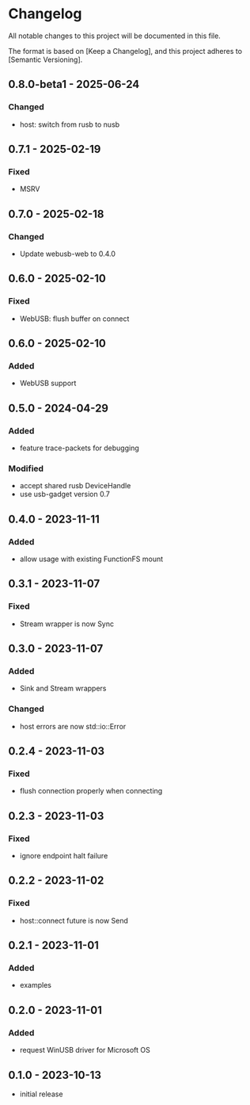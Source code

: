 # Changelog

All notable changes to this project will be documented in this file.

The format is based on [Keep a Changelog],
and this project adheres to [Semantic Versioning].

## 0.8.0-beta1 - 2025-06-24
### Changed
- host: switch from rusb to nusb

## 0.7.1 - 2025-02-19
### Fixed
- MSRV

## 0.7.0 - 2025-02-18
### Changed
- Update webusb-web to 0.4.0

## 0.6.0 - 2025-02-10
### Fixed
- WebUSB: flush buffer on connect

## 0.6.0 - 2025-02-10
### Added
- WebUSB support

## 0.5.0 - 2024-04-29
### Added
- feature trace-packets for debugging
### Modified
- accept shared rusb DeviceHandle
- use usb-gadget version 0.7

## 0.4.0 - 2023-11-11
### Added
- allow usage with existing FunctionFS mount

## 0.3.1 - 2023-11-07
### Fixed
- Stream wrapper is now Sync

## 0.3.0 - 2023-11-07
### Added
- Sink and Stream wrappers
### Changed
- host errors are now std::io::Error

## 0.2.4 - 2023-11-03
### Fixed
- flush connection properly when connecting

## 0.2.3 - 2023-11-03
### Fixed
- ignore endpoint halt failure

## 0.2.2 - 2023-11-02
### Fixed
- host::connect future is now Send

## 0.2.1 - 2023-11-01
### Added
- examples

## 0.2.0 - 2023-11-01
### Added
- request WinUSB driver for Microsoft OS

## 0.1.0 - 2023-10-13
- initial release
